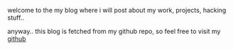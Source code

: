 welcome to the my blog where i will post about my work, projects, hacking stuff..

anyway.. this blog is fetched from my github repo, so feel free to visit my [github](https://github.com/MohmadHafiz)
